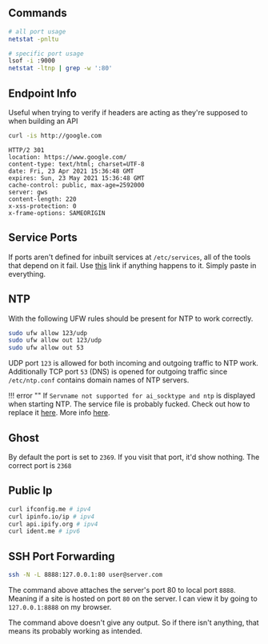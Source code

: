 ## Commands

``` bash
# all port usage
netstat -pnltu

# specific port usage
lsof -i :9000
netstat -ltnp | grep -w ':80'
```

## Endpoint Info

Useful when trying to verify if headers are acting as they're supposed to when building an API

``` bash
curl -is http://google.com
```

```
HTTP/2 301 
location: https://www.google.com/
content-type: text/html; charset=UTF-8
date: Fri, 23 Apr 2021 15:36:48 GMT
expires: Sun, 23 May 2021 15:36:48 GMT
cache-control: public, max-age=2592000
server: gws
content-length: 220
x-xss-protection: 0
x-frame-options: SAMEORIGIN
```

## Service Ports

If ports aren't defined for inbuilt services at `/etc/services`, all of the tools that depend on it fail. Use [this](http://www.penguintutor.com/linux/network-services-ports) link if anything happens to it. Simply paste in everything.


## NTP

With the following UFW rules should be present for NTP to work correctly.


``` bash
sudo ufw allow 123/udp
sudo ufw allow out 123/udp
sudo ufw allow out 53
```

UDP port `123` is allowed for both incoming and outgoing traffic to NTP work. Additionally  TCP port `53` (DNS) is opened for outgoing traffic since `/etc/ntp.conf` contains domain names of NTP servers.

!!! error ""
    If `Servname not supported for ai_socktype and ntp` is displayed when starting NTP. The service file is probably fucked. Check out how to replace it [here](../networking/#service-ports). More info [here](https://www.ducea.com/2006/09/11/error-servname-not-supported-for-ai_socktype/).


## Ghost

By default the port is set to `2369`. If you visit that port, it'd show nothing. The correct port is `2368`

## Public Ip

``` bash
curl ifconfig.me # ipv4
curl ipinfo.io/ip # ipv4
curl api.ipify.org # ipv4
curl ident.me # ipv6
```

## SSH Port Forwarding

``` bash
ssh -N -L 8888:127.0.0.1:80 user@server.com
```
The command above attaches the server's port 80 to local port `8888`. Meaning if a site is hosted on port `80` on the server. I can view it by going to `127.0.0.1:8888` on my browser.

The command above doesn't give any output. So if there isn't anything, that means its probably working as intended.